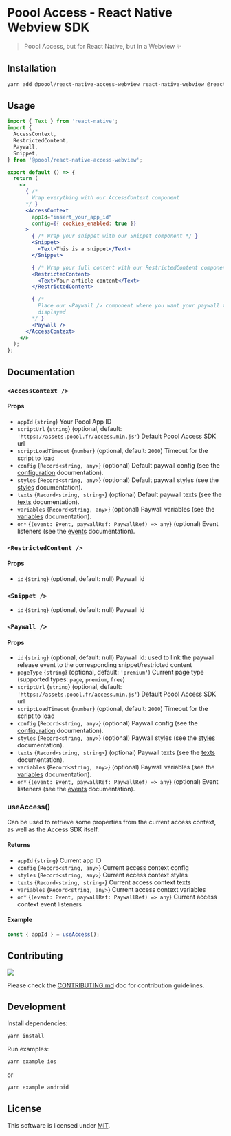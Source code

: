 # Poool Access - React Native Webview SDK

> Poool Access, but for React Native, but in a Webview ✨

## Installation

```bash
yarn add @poool/react-native-access-webview react-native-webview @react-native-async-storage/async-storage
```


## Usage

```jsx
import { Text } from 'react-native';
import {
  AccessContext,
  RestrictedContent,
  Paywall,
  Snippet,
} from '@poool/react-native-access-webview';

export default () => {
  return (
    <>
      { /*
        Wrap everything with our AccessContext component
      */ }
      <AccessContext
        appId="insert_your_app_id"
        config={{ cookies_enabled: true }}
      >
        { /* Wrap your snippet with our Snippet component */ }
        <Snippet>
          <Text>This is a snippet</Text>
        </Snippet>

        { /* Wrap your full content with our RestrictedContent component */ }
        <RestrictedContent>
          <Text>Your article content</Text>
        </RestrictedContent>

        { /*
          Place our <Paywall /> component where you want your paywall to be
          displayed
        */ }
        <Paywall />
      </AccessContext>
    </>
  );
};
```

## Documentation

### `<AccessContext />`

#### Props

- `appId` {`string`} Your Poool App ID
- `scriptUrl` {`string`} (optional, default: `'https://assets.poool.fr/access.min.js'`) Default Poool Access SDK url
- `scriptLoadTimeout` {`number`} (optional, default: `2000`) Timeout for the script to load
- `config` {`Record<string, any>`} (optional) Default paywall config (see the [configuration](https://poool.dev/docs/javascript/access/configuration) documentation).
- `styles` {`Record<string, any>`} (optional) Default paywall styles (see the [styles](https://poool.dev//docs/javascript/access/appearances) documentation).
- `texts` {`Record<string, string>`} (optional) Default paywall texts (see the [texts](https://poool.dev/docs/javascript/access/texts) documentation).
- `variables` {`Record<string, any>`} (optional) Paywall variables (see the [variables](https://poool.dev/docs/javascript/access/variables) documentation).
- `on*` {`(event: Event, paywallRef: PaywallRef) => any`} (optional) Event listeners (see the [events](https://poool.dev/docs/react-native/access/events) documentation).

### `<RestrictedContent />`

#### Props

- `id` {`String`} (optional, default: null) Paywall id

### `<Snippet />`

- `id` {`String`} (optional, default: null) Paywall id

### `<Paywall />`

#### Props

- `id` {`string`} (optional, default: null) Paywall id: used to link the paywall release event to the corresponding snippet/restricted content
- `pageType` {`string`} (optional, default: `'premium'`) Current page type (supported types: `page`, `premium`, `free`)
- `scriptUrl` {`string`} (optional, default: `'https://assets.poool.fr/access.min.js'`) Default Poool Access SDK url
- `scriptLoadTimeout` {`number`} (optional, default: `2000`) Timeout for the script to load
- `config` {`Record<string, any>`} (optional) Paywall config (see the [configuration](https://poool.dev/docs/javascript/access/configuration) documentation).
- `styles` {`Record<string, any>`} (optional) Paywall styles (see the [styles](https://poool.dev//docs/javascript/access/appearances) documentation).
- `texts` {`Record<string, string>`} (optional) Paywall texts (see the [texts](https://poool.dev/docs/javascript/access/texts) documentation).
- `variables` {`Record<string, any>`} (optional) Paywall variables (see the [variables](https://poool.dev/docs/javascript/access/variables) documentation).
- `on*` {`(event: Event, paywallRef: PaywallRef) => any`} (optional) Event listeners (see the [events](https://poool.dev/docs/react-native/access/events) documentation).


### useAccess()

Can be used to retrieve some properties from the current access context, as well as the Access SDK itself.

#### Returns

- `appId` {`string`} Current app ID
- `config` {`Record<string, any>`} Current access context config
- `styles` {`Record<string, any>`} Current access context styles
- `texts` {`Record<string, string>`} Current access context texts
- `variables` {`Record<string, any>`} Current access context variables
- `on*` {`(event: Event, paywallRef: PaywallRef) => any`} Current access context event listeners

#### Example

```js
const { appId } = useAccess();
```

## Contributing

[![](https://contrib.rocks/image?repo=p3ol/react-native-access-webview)](https://github.com/p3ol/react-native-access-webview/graphs/contributors)

Please check the [CONTRIBUTING.md](https://github.com/p3ol/react-native-access-webview/blob/main/CONTRIBUTING.md) doc for contribution guidelines.


## Development

Install dependencies:

```bash
yarn install
```

Run examples:

```bash
yarn example ios
```

or

```bash
yarn example android
```

## License

This software is licensed under [MIT](https://github.com/p3ol/react-native-access-webview/blob/master/LICENSE).
